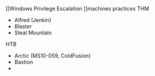 [[Windows Privilege Escalation ]]machines practices
THM
- Alfred (Jenkin)
- Blaster
- Steal Mountain

HTB
- Arctic (MS10-059, ColdFusion)
- Bastion
- 